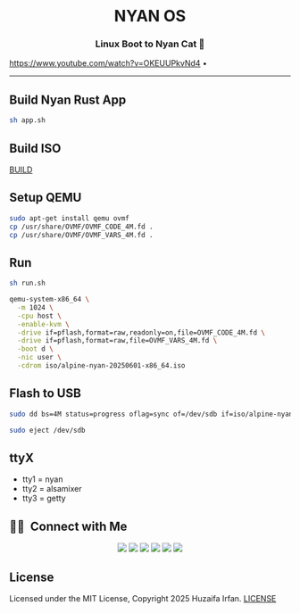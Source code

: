 <br />

<div align="center">
  <h1>NYAN OS</h1>
  <p><h3 align="center">Linux Boot to Nyan Cat 🚀</h3></p>
</div>

https://www.youtube.com/watch?v=OKEUUPkvNd4
•
<hr>

## Build Nyan Rust App

```sh
sh app.sh
```

## Build ISO

[BUILD](BUILD.md)


## Setup QEMU

```sh
sudo apt-get install qemu ovmf
cp /usr/share/OVMF/OVMF_CODE_4M.fd .
cp /usr/share/OVMF/OVMF_VARS_4M.fd .
```

## Run

```sh
sh run.sh
```

```sh
qemu-system-x86_64 \
  -m 1024 \
  -cpu host \
  -enable-kvm \
  -drive if=pflash,format=raw,readonly=on,file=OVMF_CODE_4M.fd \
  -drive if=pflash,format=raw,file=OVMF_VARS_4M.fd \
  -boot d \
  -nic user \
  -cdrom iso/alpine-nyan-20250601-x86_64.iso
```

## Flash to USB

```sh
sudo dd bs=4M status=progress oflag=sync of=/dev/sdb if=iso/alpine-nyan-20250601-x86_64.iso
```

```sh
sudo eject /dev/sdb
```

## ttyX
- tty1 = nyan
- tty2 = alsamixer
- tty3 = getty



## 🤝🏻 &nbsp;Connect with Me

<p align="center">
<a href="https://www.huzaifairfan.com"><img src="https://img.shields.io/badge/-huzaifairfan.com-1aa260?style=flat&logo=Google-Chrome&logoColor=white"/></a>
<a href="https://www.linkedin.com/in/huzaifairfan/"><img src="https://img.shields.io/badge/-Huzaifa%20Irfan-0072b1?style=flat&logo=Linkedin&logoColor=white"/></a>
<a href="https://github.com/HuzaifaIrfan/"><img src="https://img.shields.io/badge/-Huzaifa%20Irfan-4078c0?style=flat&logo=Github&logoColor=white"/></a>
<a href="mailto:contact@huzaifairfan.com"><img src="https://img.shields.io/badge/-contact@huzaifairfan.com-c71610?style=flat&logo=Gmail&logoColor=white"/></a>
<a href="https://www.instagram.com/huzaifairfan2001/"><img src="https://img.shields.io/badge/-@huzaifairfan2001-cd486b?style=flat&logo=Instagram&logoColor=white"/></a>
<a href="https://www.facebook.com/huzaifairfan2001/"><img src="https://img.shields.io/badge/-@huzaifairfan2001-4267B2?style=flat&logo=Facebook&logoColor=white"/></a>
</p>

## License

Licensed under the MIT License, Copyright 2025 Huzaifa Irfan. [LICENSE](LICENSE)